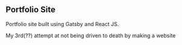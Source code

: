 ## Portfolio Site

Portfolio site built using Gatsby and React JS. 

My 3rd(??) attempt at not being driven to death by making a website
